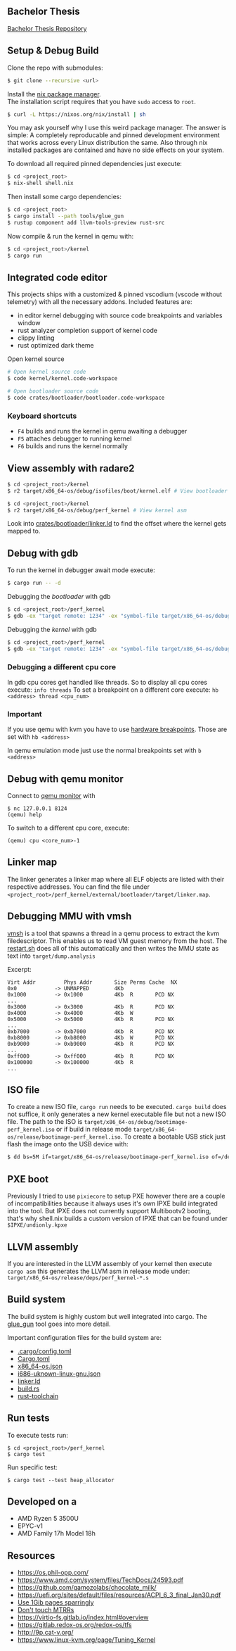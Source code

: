 ## Bachelor Thesis

[Bachelor Thesis Repository](https://git.tu-berlin.de/luishebendanz/bachelor_thesis)



## Setup & Debug Build
Clone the repo with submodules:
```bash
$ git clone --recursive <url>
```

Install the [nix package manager](https://nixos.org/download.html).  
The installation script requires that you have `sudo` access to `root`.
```bash
$ curl -L https://nixos.org/nix/install | sh
```
You may ask yourself why I use this weird package manager. The answer is simple: A completely reproducable and pinned development environment that works across every Linux distribution the same. Also through nix installed packages are contained and have no side effects on your system. 


To download all required pinned dependencies just execute:
```bash
$ cd <project_root>
$ nix-shell shell.nix
```

Then install some cargo dependencies:
```bash
$ cd <project_root>
$ cargo install --path tools/glue_gun
$ rustup component add llvm-tools-preview rust-src
```

Now compile & run the kernel in qemu with:
```bash
$ cd <project_root>/kernel
$ cargo run
```

## Integrated code editor
This projects ships with a customized & pinned vscodium (vscode without telemetry) with all the necessary addons. Included features are:
- in editor kernel debugging with source code breakpoints and variables window
- rust analyzer completion support of kernel code
- clippy linting
- rust optimized dark theme 


Open kernel source
```bash
# Open kernel source code
$ code kernel/kernel.code-workspace

# Open bootloader source code
$ code crates/bootloader/bootloader.code-workspace
```

### Keyboard shortcuts
- `F4` builds and runs the kernel in qemu awaiting a debugger
- `F5` attaches debugger to running kernel
- `F6` builds and runs the kernel normally

## View assembly with radare2
```bash
$ cd <project_root>/kernel
$ r2 target/x86_64-os/debug/isofiles/boot/kernel.elf # View bootloader asm
```
```bash
$ cd <project_root>/kernel
$ r2 target/x86_64-os/debug/perf_kernel # View kernel asm
```

Look into [crates/bootloader/linker.ld](crates/bootloader/linker.ld) to find the offset where the kernel gets mapped to.

## Debug with gdb

To run the kernel in debugger await mode execute:
```bash
$ cargo run -- -d
```

Debugging the *bootloader* with gdb
```bash
$ cd <project_root>/perf_kernel
$ gdb -ex "target remote: 1234" -ex "symbol-file target/x86_64-os/debug/isofiles/boot/kernel.elf"
```

Debugging the *kernel* with gdb
```bash
$ cd <project_root>/perf_kernel
$ gdb -ex "target remote: 1234" -ex "symbol-file target/x86_64-os/debug/perf_kernel"
```

### Debugging a different cpu core 
In gdb cpu cores get handled like threads. So to display all cpu cores execute: `info threads`
To set a breakpoint on a different core execute: `hb <address> thread <cpu_num>`

### Important
If you use qemu with kvm you have to use [hardware breakpoints](https://en.wikipedia.org/wiki/Breakpoint#Implementations). Those are set with `hb <address>`

In qemu emulation mode just use the normal breakpoints set with `b <address>`


## Debug with qemu monitor
Connect to [qemu monitor](https://qemu.readthedocs.io/en/latest/system/monitor.html) with
```
$ nc 127.0.0.1 8124
(qemu) help
```

To switch to a different cpu core, execute:
```
(qemu) cpu <core_num>-1
```

## Linker map
The linker generates a linker map where all ELF objects are listed with their respective addresses.
You can find the file under `<project_root>/perf_kernel/external/bootloader/target/linker.map`.


## Debugging MMU with vmsh
[vmsh](https://vmsh.org/) is a tool that spawns a thread in a qemu process to extract the kvm filedescriptor. This enables us to read VM guest memory from the host. The [restart.sh](tools/restart.sh) does all of this automatically and then writes the MMU state as text into `target/dump.analysis`   

Excerpt:
```
Virt Addr         Phys Addr       Size Perms Cache  NX
0x0            -> UNMAPPED        4Kb 
0x1000         -> 0x1000          4Kb  R       PCD NX 
...
0x3000         -> 0x3000          4Kb  R       PCD NX 
0x4000         -> 0x4000          4Kb  W              
0x5000         -> 0x5000          4Kb  R       PCD NX 
...
0xb7000        -> 0xb7000         4Kb  R       PCD NX 
0xb8000        -> 0xb8000         4Kb  W       PCD NX 
0xb9000        -> 0xb9000         4Kb  R       PCD NX 
...
0xff000        -> 0xff000         4Kb  R       PCD NX 
0x100000       -> 0x100000        4Kb  R              
...
```

## ISO file
To create a new ISO file, `cargo run` needs to be executed. `cargo build` does not suffice, it only generates a new kernel executable file but not a new ISO file. The path to the ISO is `target/x86_64-os/debug/bootimage-perf_kernel.iso` or if build in release mode `target/x86_64-os/release/bootimage-perf_kernel.iso`. To create a bootable USB stick just flash the image onto the USB device with:
```bash
$ dd bs=5M if=target/x86_64-os/release/bootimage-perf_kernel.iso of=/dev/<YourUSB> status=progress
```

## PXE boot
Previously I tried to use `pixiecore` to setup PXE however there are a couple of incompatibilities because it always uses it's own IPXE build integrated into the tool.
But IPXE does not currently support Multibootv2 booting, that's why shell.nix builds a custom version of IPXE that can be found under `$IPXE/undionly.kpxe`


## LLVM assembly
If you are interested in the LLVM assembly of your kernel then execute `cargo asm` this generates the LLVM asm in release mode under: `target/x86_64-os/release/deps/perf_kernel-*.s`

## Build system
The build system is highly custom but well integrated into cargo. The [glue_gun](tools/glue_gun/README.md) tool goes into more detail.

Important configuration files for the build system are:
* [.cargo/config.toml](kernel/.cargo/config.toml)
* [Cargo.toml](kernel/Cargo.toml)
* [x86_64-os.json](kernel/x86_64-os.json)
* [i686-uknown-linux-gnu.json](crates/bootloader/i686-unknown-linux-gnu.json)
* [linker.ld](crates/bootloader/linker.ld)
* [build.rs](crates/bootloader/build.rs)
* [rust-toolchain](rust-toolchain)

## Run tests
To execute tests run:
```
$ cd <project_root>/perf_kernel
$ cargo test
```
Run specific test:
```
$ cargo test --test heap_allocator
```

## Developed on a
* AMD Ryzen 5 3500U
* EPYC-v1
* AMD Family 17h Model 18h

## Resources
* https://os.phil-opp.com/
* https://www.amd.com/system/files/TechDocs/24593.pdf
* https://github.com/gamozolabs/chocolate_milk/
* https://uefi.org/sites/default/files/resources/ACPI_6_3_final_Jan30.pdf
* [Use 1Gib pages sparringly](https://forum.osdev.org/viewtopic.php?f=1&t=32699)
* [Don't touch MTRRs](https://forum.osdev.org/viewtopic.php?t=29034&p=246311)
* https://virtio-fs.gitlab.io/index.html#overview
* https://gitlab.redox-os.org/redox-os/tfs
* http://9p.cat-v.org/
* https://www.linux-kvm.org/page/Tuning_Kernel



